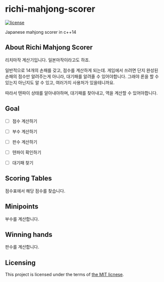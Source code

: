 # richi-mahjong-scorer

[![license](https://img.shields.io/github/license/mashape/apistatus.svg?maxAge=2592000)][license]

Japanese mahjong scorer in c++14

[license]: https://github.com/sidsryu/richi-mahjong-scorer/blob/master/LICENSE 


## About Richi Mahjong Scorer

리치마작 계산기입니다. 일본마작이라고도 하죠.

일반적으로 14개의 손패를 갖고, 점수를 계산하게 되는데.
게임에서 쓰려면 단지 완성된 손패의 점수만 알려주는게 아니라, 
대기패를 알려줄 수 있어야합니다. 
그래야 론을 할 수 있는지 아닌지도 알 수 있고, 여러가지 사용처가 있을테니까요.

따라서 텐파이 상태를 알아내야하며, 대기패를 찾아내고, 역을 계산할 수 있어야합니다. 


## Goal

- [ ] 점수 계산하기
- [ ] 부수 계산하기
- [ ] 판수 계산하기
- [ ] 텐파이 확인하기
- [ ] 대기패 찾기


## Scoring Tables

점수표에서 해당 점수를 찾습니다.

## Minipoints

부수를 계산합니다.

## Winning hands

판수를 계산합니다.

## Licensing

This project is licensed under the terms of [the MIT licnese][license].
